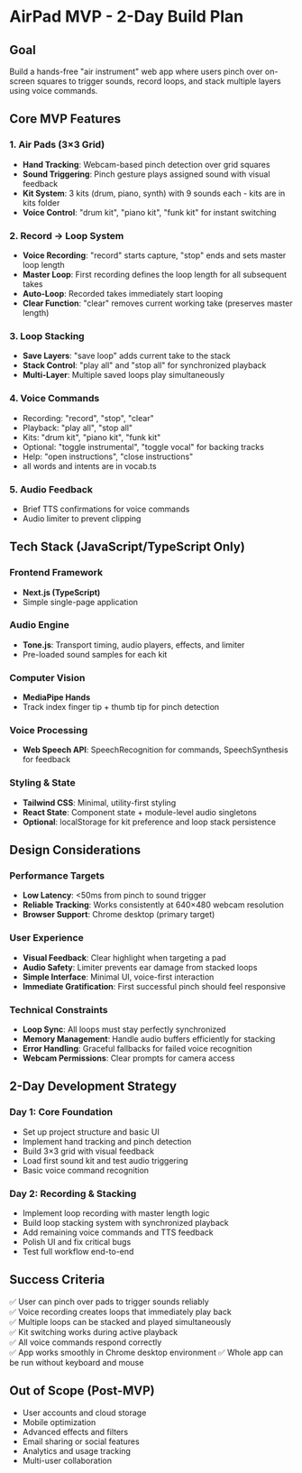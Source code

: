 # AirPad MVP - 2-Day Build Plan

## Goal
Build a hands-free "air instrument" web app where users pinch over on-screen squares to trigger sounds, record loops, and stack multiple layers using voice commands.

## Core MVP Features

### 1. Air Pads (3×3 Grid)
- **Hand Tracking**: Webcam-based pinch detection over grid squares
- **Sound Triggering**: Pinch gesture plays assigned sound with visual feedback
- **Kit System**: 3 kits (drum, piano, synth) with 9 sounds each - kits are in kits folder
- **Voice Control**: "drum kit", "piano kit", "funk kit" for instant switching

### 2. Record → Loop System
- **Voice Recording**: "record" starts capture, "stop" ends and sets master loop length
- **Master Loop**: First recording defines the loop length for all subsequent takes
- **Auto-Loop**: Recorded takes immediately start looping
- **Clear Function**: "clear" removes current working take (preserves master length)

### 3. Loop Stacking
- **Save Layers**: "save loop" adds current take to the stack
- **Stack Control**: "play all" and "stop all" for synchronized playback
- **Multi-Layer**: Multiple saved loops play simultaneously

### 4. Voice Commands
- Recording: "record", "stop", "clear"
- Playback: "play all", "stop all"
- Kits: "drum kit", "piano kit", "funk kit"
- Optional: "toggle instrumental", "toggle vocal" for backing tracks
- Help: "open instructions", "close instructions" 
- all words and intents are in vocab.ts

### 5. Audio Feedback
- Brief TTS confirmations for voice commands
- Audio limiter to prevent clipping

## Tech Stack (JavaScript/TypeScript Only)

### Frontend Framework
- **Next.js (TypeScript)** 
- Simple single-page application

### Audio Engine
- **Tone.js**: Transport timing, audio players, effects, and limiter
- Pre-loaded sound samples for each kit

### Computer Vision
- **MediaPipe Hands**
- Track index finger tip + thumb tip for pinch detection

### Voice Processing
- **Web Speech API**: SpeechRecognition for commands, SpeechSynthesis for feedback

### Styling & State
- **Tailwind CSS**: Minimal, utility-first styling
- **React State**: Component state + module-level audio singletons
- **Optional**: localStorage for kit preference and loop stack persistence

## Design Considerations

### Performance Targets
- **Low Latency**: <50ms from pinch to sound trigger
- **Reliable Tracking**: Works consistently at 640×480 webcam resolution
- **Browser Support**: Chrome desktop (primary target)

### User Experience
- **Visual Feedback**: Clear highlight when targeting a pad
- **Audio Safety**: Limiter prevents ear damage from stacked loops
- **Simple Interface**: Minimal UI, voice-first interaction
- **Immediate Gratification**: First successful pinch should feel responsive

### Technical Constraints
- **Loop Sync**: All loops must stay perfectly synchronized
- **Memory Management**: Handle audio buffers efficiently for stacking
- **Error Handling**: Graceful fallbacks for failed voice recognition
- **Webcam Permissions**: Clear prompts for camera access

## 2-Day Development Strategy

### Day 1: Core Foundation
- Set up project structure and basic UI
- Implement hand tracking and pinch detection
- Build 3×3 grid with visual feedback
- Load first sound kit and test audio triggering
- Basic voice command recognition

### Day 2: Recording & Stacking
- Implement loop recording with master length logic
- Build loop stacking system with synchronized playback
- Add remaining voice commands and TTS feedback
- Polish UI and fix critical bugs
- Test full workflow end-to-end

## Success Criteria
✅ User can pinch over pads to trigger sounds reliably  
✅ Voice recording creates loops that immediately play back  
✅ Multiple loops can be stacked and played simultaneously  
✅ Kit switching works during active playback  
✅ All voice commands respond correctly  
✅ App works smoothly in Chrome desktop environment
✅ Whole app can be run without keyboard and mouse  

## Out of Scope (Post-MVP)
- User accounts and cloud storage
- Mobile optimization
- Advanced effects and filters
- Email sharing or social features
- Analytics and usage tracking
- Multi-user collaboration
